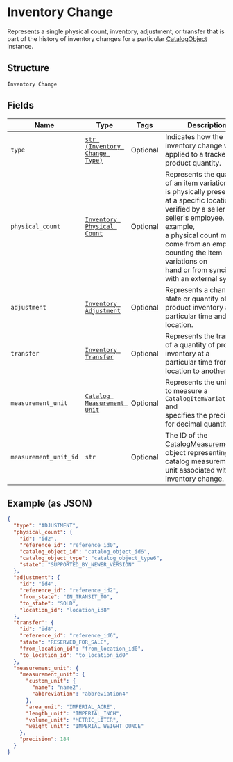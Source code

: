 
# Inventory Change

Represents a single physical count, inventory, adjustment, or transfer
that is part of the history of inventory changes for a particular
[CatalogObject](../../doc/models/catalog-object.md) instance.

## Structure

`Inventory Change`

## Fields

| Name | Type | Tags | Description |
|  --- | --- | --- | --- |
| `type` | [`str (Inventory Change Type)`](../../doc/models/inventory-change-type.md) | Optional | Indicates how the inventory change was applied to a tracked product quantity. |
| `physical_count` | [`Inventory Physical Count`](../../doc/models/inventory-physical-count.md) | Optional | Represents the quantity of an item variation that is physically present<br>at a specific location, verified by a seller or a seller's employee. For example,<br>a physical count might come from an employee counting the item variations on<br>hand or from syncing with an external system. |
| `adjustment` | [`Inventory Adjustment`](../../doc/models/inventory-adjustment.md) | Optional | Represents a change in state or quantity of product inventory at a<br>particular time and location. |
| `transfer` | [`Inventory Transfer`](../../doc/models/inventory-transfer.md) | Optional | Represents the transfer of a quantity of product inventory at a<br>particular time from one location to another. |
| `measurement_unit` | [`Catalog Measurement Unit`](../../doc/models/catalog-measurement-unit.md) | Optional | Represents the unit used to measure a `CatalogItemVariation` and<br>specifies the precision for decimal quantities. |
| `measurement_unit_id` | `str` | Optional | The ID of the [CatalogMeasurementUnit](entity:CatalogMeasurementUnit) object representing the catalog measurement unit associated with the inventory change. |

## Example (as JSON)

```json
{
  "type": "ADJUSTMENT",
  "physical_count": {
    "id": "id2",
    "reference_id": "reference_id0",
    "catalog_object_id": "catalog_object_id6",
    "catalog_object_type": "catalog_object_type6",
    "state": "SUPPORTED_BY_NEWER_VERSION"
  },
  "adjustment": {
    "id": "id4",
    "reference_id": "reference_id2",
    "from_state": "IN_TRANSIT_TO",
    "to_state": "SOLD",
    "location_id": "location_id8"
  },
  "transfer": {
    "id": "id8",
    "reference_id": "reference_id6",
    "state": "RESERVED_FOR_SALE",
    "from_location_id": "from_location_id0",
    "to_location_id": "to_location_id0"
  },
  "measurement_unit": {
    "measurement_unit": {
      "custom_unit": {
        "name": "name2",
        "abbreviation": "abbreviation4"
      },
      "area_unit": "IMPERIAL_ACRE",
      "length_unit": "IMPERIAL_INCH",
      "volume_unit": "METRIC_LITER",
      "weight_unit": "IMPERIAL_WEIGHT_OUNCE"
    },
    "precision": 184
  }
}
```

